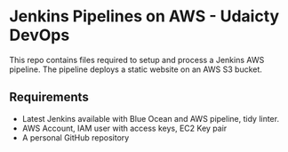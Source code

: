 # Jenkins Pipelines on AWS - Udaicty DevOps

This repo contains files required to setup and process a Jenkins AWS pipeline. The pipeline deploys a static website on an
AWS S3 bucket.

## Requirements ##

* Latest Jenkins available with Blue Ocean and AWS pipeline, tidy linter. 
* AWS Account, IAM user with access keys, EC2 Key pair
* A personal GitHub repository
